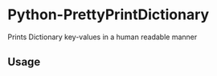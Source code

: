 Python-PrettyPrintDictionary
============================

Prints Dictionary key-values in a human readable manner

<h2>Usage</h2>
